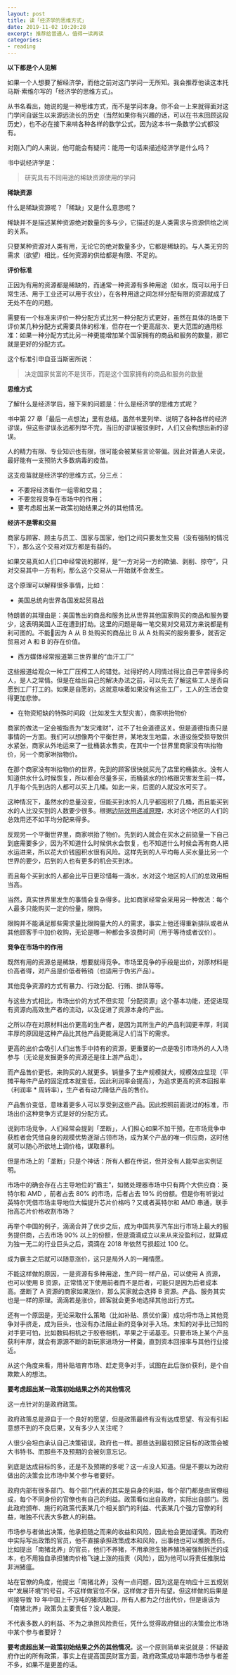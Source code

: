 ```yaml
---
layout: post
title: 读「经济学的思维方式」
date: 2019-11-02 10:20:28
excerpt: 推荐给普通人，值得一读再读
categories: 
- reading
---
```


**以下都是个人见解**

如果一个人想要了解经济学，而他之前对这门学问一无所知。我会推荐他读这本托马斯·索维尔写的「经济学的思维方式」。

从书名看出，她说的是一种思维方式，而不是学问本身。你不会一上来就得面对这门学问自诞生以来源远流长的历史（当然如果你有兴趣的话，可以在书末回顾这段历史），也不必在接下来啃各种各样的数学公式，因为这本书一条数学公式都没有。

对刚入门的人来说，他可能会有疑问：能用一句话来描述经济学是什么吗？

书中说经济学是：

> 研究具有不同用途的稀缺资源使用的学问

**稀缺资源**

什么是稀缺资源呢？「稀缺」又是什么意思呢？

稀缺并不是描述某种资源绝对数量的多与少，它描述的是人类需求与资源供给之间的关系。

只要某种资源对人类有用，无论它的绝对数量多少，它都是稀缺的。与人类无穷的需求（欲望）相比，任何资源的供给都是有限、不足的。

**评价标准**

正因为有用的资源都是稀缺的，而通常一种资源有多种用途（如水，既可以用于日常生活、用于工业还可以用于农业），在各种用途之间怎样分配有限的资源就成了无处不在的问题。

需要有一个标准来评价一种分配方式比另一种分配方式更好，虽然在具体的场景下评价某几种分配方式需要具体的标准，但存在一个更高层次、更大范围的通用标准：如果一种分配方式比另一种更能增加某个国家拥有的商品和服务的数量，那它就是更好的分配方式。

这个标准引申自亚当斯密所说：

> 决定国家贫富的不是货币，而是这个国家拥有的商品和服务的数量

**思维方式**

了解什么是经济学后，接下来的问题是：什么是经济学的思维方式呢？

书中第 27 章「最后一点想法」里有总结。虽然书里列举、说明了各种各样的经济谬误，但这些谬误永远都列举不完，当旧的谬误被驳倒时，人们又会构想出新的谬误。

人的精力有限、专业知识也有限，很可能会被某些言论带偏。因此对普通人来说，最好能有一支预防大多数病毒的疫苗。

这支疫苗就是经济学的思维方式，分三点：

- 不要将经济看作一组零和交易；
- 不要忽视竞争在市场中的作用；
- 要考虑超出某一政策初始结果之外的其他情况。

**经济不是零和交易**

商家与顾客、顾主与员工、国家与国家，他们之间只要发生交易（没有强制的情况下），那么这个交易对双方都是有益的。

如果交易真如人们口中经常说的那样，是“一方对另一方的欺骗、剥削、掠夺”，只对交易其中一方有利，那么这个交易从一开始就不会发生。

这个原理可以解释很多事情，比如：

- 美国总统向世界各国发起贸易战

特朗普的其理由是：美国售出的商品和服务比从世界其他国家购买的商品和服务要少，这表明美国人正在遭到打劫。这里的问题是每一笔交易对交易双方来说都是有利可图的。不能因为 A 从 B 处购买的商品比 B 从 A 处购买的服务要多，就否定贸易对 A 和 B 的存在价值。

- 西方媒体经常报道第三世界里的“血汗工厂”

这些报道给观众一种工厂压榨工人的错觉。过得好的人同情过得比自己辛苦得多的人，是人之常情。但是在给出自己的解决办法之前，可以先去了解这些工人是否自愿到工厂打工的。如果是自愿的，这就意味着如果没有这些工厂，工人的生活会变得更加悲惨。

- 在物资短缺的特殊时间段（比如发生大型灾害），商家哄抬物价

商家的做法一定会被指责为“发灾难财”，过不了社会道德这关。但是道德指责只是事情的一方面。我们可以想像两个平衡世界，某地发生地震，水道设施受损导致供水紧张，商家从外地运来了一批桶装水售卖，在其中一个世界里商家没有哄抬物价，另一个商家哄抬物价。

在那个商家没有哄抬物价的世界，先到的顾客很快就买光了店里的桶装水。没有人知道供水什么时候恢复，所以都会尽量多买，而桶装水的价格跟灾害发生前一样，几乎每个先到店的人都可以买上几桶。如此一来，后面的人就没水可买了。

这种情况下，虽然水的总量没变，但能买到水的人几乎都囤积了几桶，而且能买到水的人比没买到的人数要少很多。根据[边际效用递减原理](https://zh.wikipedia.org/zh-hans/边际效用)，水对这个地区的人们的总效用还不如平均分配来得多。

反观另一个平衡世界里，商家哄抬了物价。先到的人就会在买水之前掂量一下自己到底需要多少，因为不知道什么时候供水会恢复，也不知道什么时候会再有商人把水运进来，所以花大价钱囤积水很有风险。这样先到的人平均每人买水量比另一个世界的要少，后到的人也有更多的机会买到水。

而且每个买到水的人都会比平日更珍惜每一滴水，水对这个地区的人们的总效用相当高。

当然，真实世界里发生的事情会复杂得多。比如商家经常会采用另一种做法：每个人最多只能购买一定的份量，限购。

限购并不能满足那些需求量比限购量大的人的需求，事实上他还得重新排队或者从其他顾客手中加价收购，无论是哪一种都会多浪费时间（用于等待或者议价）。

**竞争在市场中的作用**

既然有用的资源总是稀缺，想要就得竞争。市场里竞争的手段是出价，对原材料是价高者得，对产品是价低者畅销（也适用于伪劣产品）。

其他竞争资源的方式有暴力、行政分配、行贿、排队等等。

与这些方式相比，市场出价的方式不但实现「分配资源」这个基本功能，还促进现有资源向高效生产者的流动，以及促进了资源本身的产出。

之所以存在对原材料出价更高的生产者，是因为其所生产的产品利润更丰厚，利润丰厚的原因是这种产品比其他产品更能满足人们当下的需求。

更高的出价会吸引人们出售手中持有的资源，更重要的一点是吸引市场外的人入场参与（无论是发掘更多的资源还是往上游产品走）。

而产品售价更低，来购买的人就更多。销量多了生产规模就大，规模效应显现（平摊平每件产品的固定成本就变低，因此利润率会提高），为追求更高的资本回报率（利润率 * 周转率），生产者有动力降低产品的售价。

产品售价变低，意味着更多人可以享受到这些产品。因此按照前面说过的标准，市场出价这种竞争方式是好的分配方式。

说到市场竞争，人们经常会提到「垄断」，人们担心如果不加干预，在市场竞争中获胜者会凭借自身的规模优势逐渐占领市场，成为某个产品的唯一供应商，这时他就可以随心所欲地上调价格，谋取暴利。

但是市场上的「垄断」只是个神话：所有人都在传说，但并没有人能举出实例证明。

市场中的确会存在占主导地位的“霸主”，如微处理器市场中只有两个大供应商：英特尔和 AMD ，前者占去 80% 的市场，后者占去 19% 的份额。但是你有听说过英特尔凭借市场主导地位大幅提升芯片价格吗？又或者英特尔和 AMD 串通，联手抬高芯片价格收割市场？

再举个中国的例子，滴滴合并了优步之后，成为中国共享汽车出行市场上最大的服务提供商，占去市场 90% 以上的份额，但是滴滴成立以来从来没盈利过，就算成为独一无二的行业巨头之后，滴滴在 2018 年依然亏损超过 100 亿。

成为霸主之后就可以随意涨价，这只是局外人的一厢情愿。

不能这样做的原因，一是资源有多种用途，生产同一样产品，可以使用 A 资源，也可以使用 B 资源，正常情况下使用前者而不是后者，可能只是因为后者成本高。垄断了 A 资源的商家如果涨价，那么买家就会选择 B 资源。产品、服务其实也是一样的原理。滴滴若是涨价，顾客就会更多地选择其他出行方式。

还有一个原因是，无论采取什么策略（比如补贴、质优价廉）成功将市场上其他竞争对手挤走，成为巨头，也没有办法阻止新的竞争对手入场。未知的对手比已知的对手更可怕，比如数码相机之于胶卷相机，苹果之于诺基亚。只要市场上某个产品获利丰厚，就会有源源不断的新玩家进场分一杯羹，直到资本回报率与其他行业接近。

从这个角度来看，用补贴培育市场、赶走竞争对手，试图在此后涨价获利，是个自欺欺人的想法。

**要考虑超出某一政策初始结果之外的其他情况**

这一点针对的是政府政策。

政府政策总是源自于一个良好的愿望，但是政策最终有没有达成愿望、有没有引起意想不到的不良后果，又有多少人关注呢？

人很少会坦白承认自己决策错误，政府也一样。那些达到最初预定目标的政策会被大书特书、而那些不及预期的会被刻意忘记。

到底是达成目标的多，还是不及预期的多呢？这一点没人知道。但是不要以为政府做出的决策会比市场中某个参与者要好。

政府内部有很多部门、每个部门代表的其实是自身的利益，每个部门都是由官僚组成，每个不同身份的官僚也有自己的利益。政策看似出自政府，实际出自部门。因此政府颁布、施行的政策代表某几个相关部门的利益、代表某几个强力官僚的利益，唯独不代表大多数人的利益。

市场参与者做出决策，他承担随之而来的收益和风险，因此他会更加谨慎。而政府中实际写出政策的官员，他不直接承担政策成本和风险，出事他也可以推脱责任。比如提出「南猪北养」的官员，他们不养猪，不用承担生猪养殖场被强制拆迁的成本，也不用独自承担猪肉价格飞速上涨的指责（风险），因为他可以将责任推脱给非洲猪瘟。

站在官僚的角度，他提出「南猪北养」没有一点问题，因为这是在响应十三五规划中“发展环境”的号召。不这样做官位不保，这样做才晋升有望。但这样做的后果是间接导致 19 年中国上千万吨的猪肉缺口，所有人都为之付出代价，但是谁该为「南猪北养」政策负主要责任？没人敢提。

不代表多数人的利益、不为之承担风险责任，凭什么觉得政府做出的决策会比市场中某个参与者要好？

**要考虑超出某一政策初始结果之外的其他情况**，这一个原则简单来说就是：怀疑政府作出的所有政策，事实上在提高国民财富方面，政府政策成功率跟市场参与者差不多，如果不是更差的话。